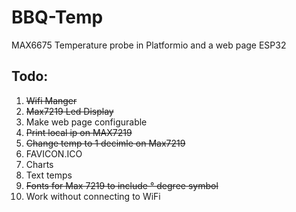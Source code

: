 # BBQ-Temp
MAX6675 Temperature probe in Platformio and a web page ESP32
## Todo:
1. ~~Wifi Manger~~
2. ~~Max7219 Led Display~~
3. Make web page configurable
4. ~~Print local ip on MAX7219~~
5. ~~Change temp to 1 decimle on Max7219~~ 
6. FAVICON.ICO
7. Charts
8. Text temps
9. ~~Fonts for Max 7219 to include ° degree symbol~~
10. Work without connecting to WiFi

